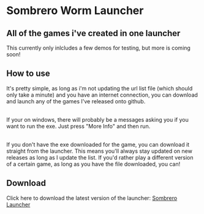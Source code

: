 # Sombrero Worm Launcher

## All of the games i've created in one launcher
This currently only inlcludes a few demos for testing, but more is coming soon!

## How to use
It's pretty simple, as long as i'm not updating the url list file (which should only take a minute) and you have an internet connection, you can download and launch any of the games I've released onto github.
<br><br>

If your on windows, there will probably be a messages asking you if you want to run the exe. Just press "More Info" and then run.
<br><br>

If you don't have the exe downloaded for the game, you can download it straight from the launcher. This means you'll always stay updated on new releases as long as I update the list. If you'd rather play a different version of a certain game, as long as you have the file downloaded, you can!

## Download
Click here to download the latest version of the launcher:
<a href=https://github.com/KingToot14/Sombrero-Launcher/releases/download/launcher/Sombrero.Launcher.exe>Sombrero Launcher</a>
